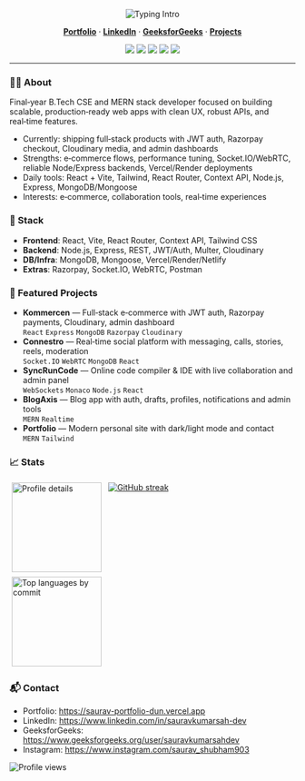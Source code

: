 <!-- Centered Hero -->
<p align="center">
  <img src="https://readme-typing-svg.demolab.com?font=Inter&weight=700&size=28&duration=2800&pause=1000&color=22D3EE&center=true&vCenter=true&width=700&lines=Hi%2C+I'm+Saurav+Kumar+Sah;MERN+Stack+Developer;I+build+scalable+web+apps+%26+real-time+experiences" alt="Typing Intro" />
</p>

<p align="center">
  <a href="https://saurav-portfolio-dun.vercel.app"><b>Portfolio</b></a> ·
  <a href="https://www.linkedin.com/in/sauravkumarsah-dev"><b>LinkedIn</b></a> ·
  <a href="https://www.geeksforgeeks.org/user/sauravkumarsahdev/"><b>GeeksforGeeks</b></a> ·
  <a href="https://github.com/saurav-kumar-sah-dev?tab=repositories"><b>Projects</b></a>
</p>

<p align="center">
  <img src="https://img.shields.io/badge/MERN-111827?style=for-the-badge&logo=mongodb&logoColor=4ade80" />
  <img src="https://img.shields.io/badge/React-111827?style=for-the-badge&logo=react&logoColor=61DAFB" />
  <img src="https://img.shields.io/badge/Node.js-111827?style=for-the-badge&logo=node.js&logoColor=6DA55F" />
  <img src="https://img.shields.io/badge/Tailwind-111827?style=for-the-badge&logo=tailwindcss&logoColor=38BDF8" />
  <img src="https://img.shields.io/badge/MongoDB-111827?style=for-the-badge&logo=mongodb&logoColor=4ade80" />
</p>

---

### 👨‍💻 About
Final‑year B.Tech CSE and MERN stack developer focused on building scalable, production‑ready web apps with clean UX, robust APIs, and real‑time features.

- Currently: shipping full‑stack products with JWT auth, Razorpay checkout, Cloudinary media, and admin dashboards
- Strengths: e‑commerce flows, performance tuning, Socket.IO/WebRTC, reliable Node/Express backends, Vercel/Render deployments
- Daily tools: React + Vite, Tailwind, React Router, Context API, Node.js, Express, MongoDB/Mongoose
- Interests: e‑commerce, collaboration tools, real‑time experiences


### 🧰 Stack
- **Frontend**: React, Vite, React Router, Context API, Tailwind CSS
- **Backend**: Node.js, Express, REST, JWT/Auth, Multer, Cloudinary
- **DB/Infra**: MongoDB, Mongoose, Vercel/Render/Netlify
- **Extras**: Razorpay, Socket.IO, WebRTC, Postman

### 🚀 Featured Projects
- **Kommercen** — Full‑stack e‑commerce with JWT auth, Razorpay payments, Cloudinary, admin dashboard  
  `React` `Express` `MongoDB` `Razorpay` `Cloudinary`
- **Connestro** — Real‑time social platform with messaging, calls, stories, reels, moderation  
  `Socket.IO` `WebRTC` `MongoDB` `React`
- **SyncRunCode** — Online code compiler & IDE with live collaboration and admin panel  
  `WebSockets` `Monaco` `Node.js` `React`
- **BlogAxis** — Blog app with auth, drafts, profiles, notifications and admin tools  
  `MERN` `Realtime`
- **Portfolio** — Modern personal site with dark/light mode and contact  
  `MERN` `Tailwind`

### 📈 Stats
<div align="left">
  <img
    src="https://github-profile-summary-cards.vercel.app/api/cards/profile-details?username=saurav-kumar-sah-dev&theme=tokyonight"
    alt="Profile details"
    height="158"
    style="vertical-align:top; margin:4px;"
  />
  <!-- GitHub Streak (robust with mirrors + PNG fallback) -->
<a href="https://streak-stats.demolab.com" target="_blank" rel="noreferrer">
  <picture>
    <!-- Primary (SVG) -->
    <source
      srcset="https://streak-stats.demolab.com?user=saurav-kumar-sah-dev&theme=tokyonight&hide_border=true&card_width=460&date_format=j%20M%5B%20Y%5D&v=7"
      type="image/svg+xml"
    />
    <!-- Mirror (SVG) -->
    <source
      srcset="https://streak-stats.salesp07.dev?user=saurav-kumar-sah-dev&theme=tokyonight&hide_border=true&card_width=460&date_format=j%20M%5B%20Y%5D&v=7"
      type="image/svg+xml"
    />
    <!-- Fallback (PNG) -->
    <img
      src="https://streak-stats.demolab.com?user=saurav-kumar-sah-dev&theme=tokyonight&hide_border=true&card_width=460&date_format=j%20M%5B%20Y%5D&type=png&v=7"
      alt="GitHub streak"
      style="vertical-align:top; margin:4px;"
      loading="lazy"
    />
  </picture>
</a>
</div>
<div align="left">
  <img
    src="https://github-profile-summary-cards.vercel.app/api/cards/most-commit-language?username=saurav-kumar-sah-dev&theme=tokyonight"
    alt="Top languages by commit"
    height="158"
    style="margin:4px;"
  />
</div>

### 📬 Contact
- Portfolio: https://saurav-portfolio-dun.vercel.app
- LinkedIn: https://www.linkedin.com/in/sauravkumarsah-dev
- GeeksforGeeks: https://www.geeksforgeeks.org/user/sauravkumarsahdev
- Instagram: https://www.instagram.com/saurav_shubham903

<p align="left">
  <img src="https://komarev.com/ghpvc/?username=saurav-kumar-sah-dev&style=flat-square&color=0ea5e9" alt="Profile views" />
</p>
